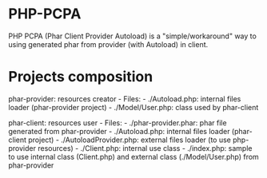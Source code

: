 # PHP-PCPA
PHP PCPA (Phar Client Provider Autoload) is a "simple/workaround" way to using generated phar from provider (with Autoload) in client.

# Projects composition
phar-provider: resources creator
    - Files:
        - ./Autoload.php: internal files loader (phar-provider project)
        - ./Model/User.php: class used by phar-client

phar-client: resources user
    - Files:
        - ./phar-provider.phar: phar file generated from phar-provider
        - ./Autoload.php: internal files loader (phar-client project)
        - ./AutoloadProvider.php: external files loader (to use php-provider resources)
        - ./Client.php: internal use class
        - ./index.php: sample to use internal class (Client.php) and external class (./Model/User.php) from phar-provider